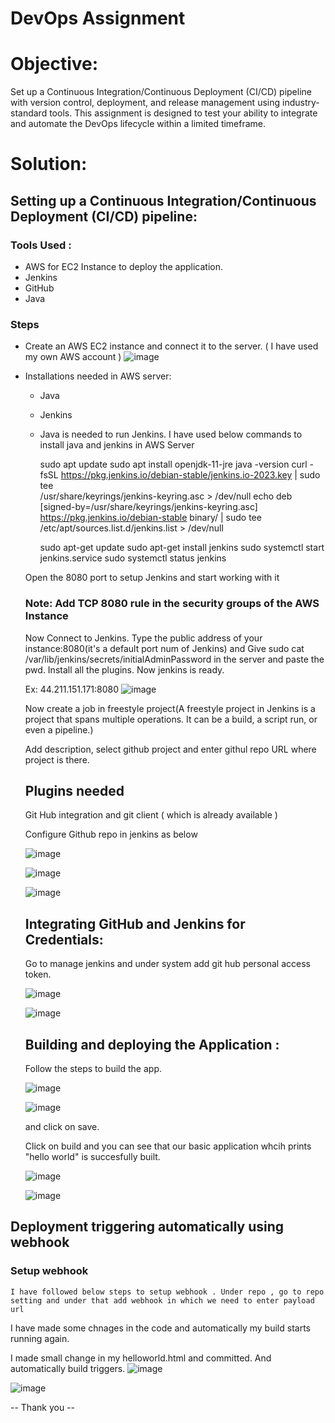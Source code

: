 # DevOps Assignment

# Objective:
Set up a Continuous Integration/Continuous Deployment (CI/CD) pipeline with version control, deployment, and release management using industry-standard tools. 
This assignment is designed to test your ability to integrate and automate the DevOps lifecycle within a limited timeframe.

# Solution:
## Setting up a Continuous Integration/Continuous Deployment (CI/CD) pipeline:
### Tools Used :
- AWS for EC2 Instance to deploy the application.
- Jenkins
- GitHub
- Java
### Steps
 - Create an AWS EC2 instance and connect it to the server. ( I have used my own AWS account )
   ![image](https://github.com/user-attachments/assets/0622f0ff-48ad-498c-956a-abd1016c5598)

- Installations needed in AWS server:
     - Java
     - Jenkins
  - Java is needed to run Jenkins. I have used below commands to install java and jenkins in AWS Server
    
    >
    sudo apt update
    sudo apt install openjdk-11-jre
    java -version
    curl -fsSL https://pkg.jenkins.io/debian-stable/jenkins.io-2023.key | sudo tee \
    /usr/share/keyrings/jenkins-keyring.asc > /dev/null
    echo deb [signed-by=/usr/share/keyrings/jenkins-keyring.asc] \
    https://pkg.jenkins.io/debian-stable binary/ | sudo tee \
    /etc/apt/sources.list.d/jenkins.list > /dev/null

    sudo apt-get update 
    sudo apt-get install jenkins
    sudo systemctl start jenkins.service
    sudo systemctl status jenkins
    >
   Open the 8080 port to setup Jenkins and start working with it

  ### Note: Add TCP 8080 rule in the security groups of the AWS Instance
  
  Now Connect to Jenkins. Type the public address of your instance:8080(it's a default port num of Jenkins) and Give sudo cat /var/lib/jenkins/secrets/initialAdminPassword in the server and paste the pwd. Install all the plugins. Now jenkins is ready.
  
  Ex: 44.211.151.171:8080
   ![image](https://github.com/user-attachments/assets/e5d0757a-f5ea-4321-88a8-36c989b09127)

  Now create a job in freestyle project(A freestyle project in Jenkins is a project that spans multiple operations. It can be a build, a script run, or even a pipeline.)

  Add description, select github project and enter githul repo URL where project is there.
  ## Plugins needed
  Git Hub integration and git client ( which is already available )

  Configure Github repo in jenkins as below

  ![image](https://github.com/user-attachments/assets/dbd690ea-a3ff-4f68-87c7-b2812bea28fe)

  ![image](https://github.com/user-attachments/assets/ed51434e-b0f7-411c-99d0-e45736fa4fb2)

  ![image](https://github.com/user-attachments/assets/25b22351-691e-4701-a6f5-97e82e8e6b8b)


  ## Integrating GitHub and Jenkins for Credentials:

  Go to manage jenkins and under system  add git hub personal access token.

  ![image](https://github.com/user-attachments/assets/fb071e9e-5ed8-4d97-aba9-fdece2b12aad)

  ![image](https://github.com/user-attachments/assets/8239cbed-6f81-42b2-8a96-b00e7c1a049b)

  ## Building and deploying the Application :
  Follow the steps to build the app.

  ![image](https://github.com/user-attachments/assets/035b2623-2f1d-451a-b999-c3d1559b8da6)

  ![image](https://github.com/user-attachments/assets/8aa9eb15-db78-49de-a03e-2ba90da3a6a3)

  and click on save.

  Click on build
  and you can see that our basic application whcih prints "hello world" is succesfully built.

  ![image](https://github.com/user-attachments/assets/76ed20cd-8b2f-44ce-93f5-923c14142814)


  ![image](https://github.com/user-attachments/assets/5e012249-1050-457a-865f-d0c3e68edf89)

 ## Deployment triggering automatically using webhook
  ### Setup webhook
    I have followed below steps to setup webhook . Under repo , go to repo setting and under that add webhook in which we need to enter payload url

  I have made some chnages in the code and automatically my build starts running again.

  I made small change in my helloworld.html and committed. And automatically build triggers.
  ![image](https://github.com/user-attachments/assets/553edf98-b4db-4376-ab48-c2b67af3f577)


![image](https://github.com/user-attachments/assets/f0b296db-d17b-4f90-8b48-1ce44ce150b6)

-- Thank you --


  





  





  

  


       

